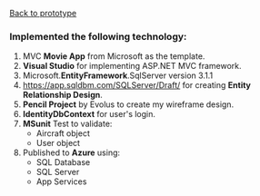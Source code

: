 [Back to prototype](https://github.com/gowebUSA/MSSA-Project/wiki#online---maintenance-action-forms-o-maf)

### Implemented the following technology:

1. MVC **Movie App** from Microsoft as the template.
1. **Visual Studio** for implementing ASP.NET MVC framework.
1. Microsoft.**EntityFramework**.SqlServer version 3.1.1
1. https://app.sqldbm.com/SQLServer/Draft/ for creating **Entity Relationship Design**.
1. **Pencil Project** by Evolus to create my wireframe design.
1. **IdentityDbContext** for user's login.
1. **MSunit** Test to validate:
   * Aircraft object
   * User object
1. Published to **Azure** using:
   * SQL Database
   * SQL Server
   * App Services
